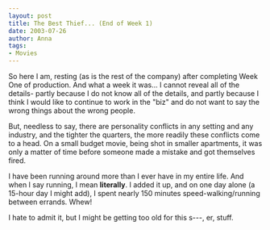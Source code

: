 ```yaml
---
layout: post
title: The Best Thief... (End of Week 1)
date: 2003-07-26
author: Anna
tags:
- Movies
---
```


So here I am, resting (as is the rest of the company) after completing Week One of production. And what a week it was... I cannot reveal all of the details- partly because I do not know all of the details, and partly because I think I would like to continue to work in the "biz" and do not want to say the wrong things about the wrong people.

But, needless to say, there are personality conflicts in any setting and any industry, and the tighter the quarters, the more readily these conflicts come to a head. On a small budget movie, being shot in smaller apartments, it was only a matter of time before someone made a mistake and got themselves fired.

I have been running around more than I ever have in my entire life. And when I say running, I mean <b>literally</b>. I added it up, and on one day alone (a 15-hour day I might add), I spent nearly 150 minutes speed-walking/running between errands. Whew!

I hate to admit it, but I might be getting too old for this s---, er, stuff.